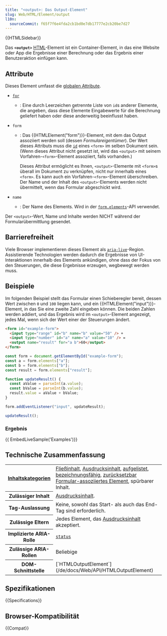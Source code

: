 ```yaml
---
title: "<output>: Das Output-Element"
slug: Web/HTML/Element/output
l10n:
  sourceCommit: f65f7f6e4fda2cb1bd0e7db17777e2cb20be7d27
---
```


{{HTMLSidebar}}

Das **`<output>`** [HTML](/de/docs/Web/HTML)-Element ist ein Container-Element, in das eine Website oder App die Ergebnisse einer Berechnung oder das Ergebnis einer Benutzeraktion einfügen kann.

## Attribute

Dieses Element umfasst die [globalen Attribute](/de/docs/Web/HTML/Global_attributes).

- [`for`](/de/docs/Web/HTML/Attributes/for)
  - : Eine durch Leerzeichen getrennte Liste von `id`s anderer Elemente, die angeben, dass diese Elemente Eingabewerte für die Berechnung geliefert haben oder diese anderweitig beeinflusst haben.
- `form`

  - : Das {{HTMLElement("form")}}-Element, mit dem das Output assoziiert werden soll (dessen _Formulareigentümer_). Der Wert dieses Attributs muss die [`id`](/de/docs/Web/HTML/Global_attributes/id) eines `<form>` im selben Dokument sein. (Wenn dieses Attribut nicht gesetzt ist, wird das `<output>` mit seinem Vorfahren-`<form>`-Element assoziiert, falls vorhanden.)

    Dieses Attribut ermöglicht es Ihnen, `<output>`-Elemente mit `<form>`s überall im Dokument zu verknüpfen, nicht nur innerhalb eines `<form>`. Es kann auch ein Vorfahren-`<form>`-Element überschreiben. Der Name und der Inhalt des `<output>`-Elements werden nicht übermittelt, wenn das Formular abgeschickt wird.

- `name`
  - : Der Name des Elements. Wird in der [`form.elements`](/de/docs/Web/API/HTMLFormElement/elements)-API verwendet.

Der `<output>`-Wert, Name und Inhalte werden NICHT während der Formularübermittlung gesendet.

## Barrierefreiheit

Viele Browser implementieren dieses Element als [`aria-live`](/de/docs/Web/Accessibility/ARIA/Guides/Live_regions)-Region. Assistierende Technologien werden dadurch die Ergebnisse von UI-Interaktionen innerhalb des Elements ankündigen, ohne dass der Fokus von den Steuerungen, die diese Ergebnisse erzeugen, wegbewegt werden muss.

## Beispiele

Im folgenden Beispiel stellt das Formular einen Schieberegler bereit, dessen Wert zwischen `0` und `100` liegen kann, und ein {{HTMLElement("input")}}-Element, in das Sie eine zweite Zahl eingeben können. Die beiden Zahlen werden addiert, und das Ergebnis wird im `<output>`-Element angezeigt, jedes Mal, wenn sich der Wert einer der Steuerungen ändert.

```html
<form id="example-form">
  <input type="range" id="b" name="b" value="50" /> +
  <input type="number" id="a" name="a" value="10" /> =
  <output name="result" for="a b">60</output>
</form>
```

```js
const form = document.getElementById("example-form");
const a = form.elements["a"];
const b = form.elements["b"];
const result = form.elements["result"];

function updateResult() {
  const aValue = parseInt(a.value);
  const bValue = parseInt(b.value);
  result.value = aValue + bValue;
}

form.addEventListener("input", updateResult);

updateResult();
```

### Ergebnis

{{ EmbedLiveSample('Examples')}}

## Technische Zusammenfassung

<table class="properties">
  <tbody>
    <tr>
      <th scope="row">
        <a href="/de/docs/Web/HTML/Content_categories"
          >Inhaltskategorien</a
        >
      </th>
      <td>
        <a href="/de/docs/Web/HTML/Content_categories#flow_content"
          >Fließinhalt</a
        >,
        <a href="/de/docs/Web/HTML/Content_categories#phrasing_content"
          >Ausdrucksinhalt</a
        >,
        <a href="/de/docs/Web/HTML/Content_categories#form_listed"
          >aufgelistet</a
        >,
        <a href="/de/docs/Web/HTML/Content_categories#form_labelable"
          >bezeichnungsfähig</a
        >,
        <a href="/de/docs/Web/HTML/Content_categories#form_resettable"
          >zurücksetzbar</a
        >
        <a
          href="/de/docs/Web/HTML/Content_categories#form-associated_content"
          >Formular-assoziiertes Element</a
        >, spürbarer Inhalt.
      </td>
    </tr>
    <tr>
      <th scope="row">Zulässiger Inhalt</th>
      <td>
        <a href="/de/docs/Web/HTML/Content_categories#phrasing_content"
          >Ausdrucksinhalt</a
        >.
      </td>
    </tr>
    <tr>
      <th scope="row">Tag-Auslassung</th>
      <td>Keine, sowohl das Start- als auch das End-Tag sind erforderlich.</td>
    </tr>
    <tr>
      <th scope="row">Zulässige Eltern</th>
      <td>
        Jedes Element, das
        <a href="/de/docs/Web/HTML/Content_categories#phrasing_content"
          >Ausdrucksinhalt</a
        > akzeptiert.
      </td>
    </tr>
    <tr>
      <th scope="row">Implizierte ARIA-Rolle</th>
      <td><a href="/de/docs/Web/Accessibility/ARIA/Reference/Roles/status_role"><code>status</code></a></td>
    </tr>
    <tr>
      <th scope="row">Zulässige ARIA-Rollen</th>
      <td>Beliebige</td>
    </tr>
    <tr>
      <th scope="row">DOM-Schnittstelle</th>
      <td>[`HTMLOutputElement`](/de/docs/Web/API/HTMLOutputElement)</td>
    </tr>
  </tbody>
</table>

## Spezifikationen

{{Specifications}}

## Browser-Kompatibilität

{{Compat}}
